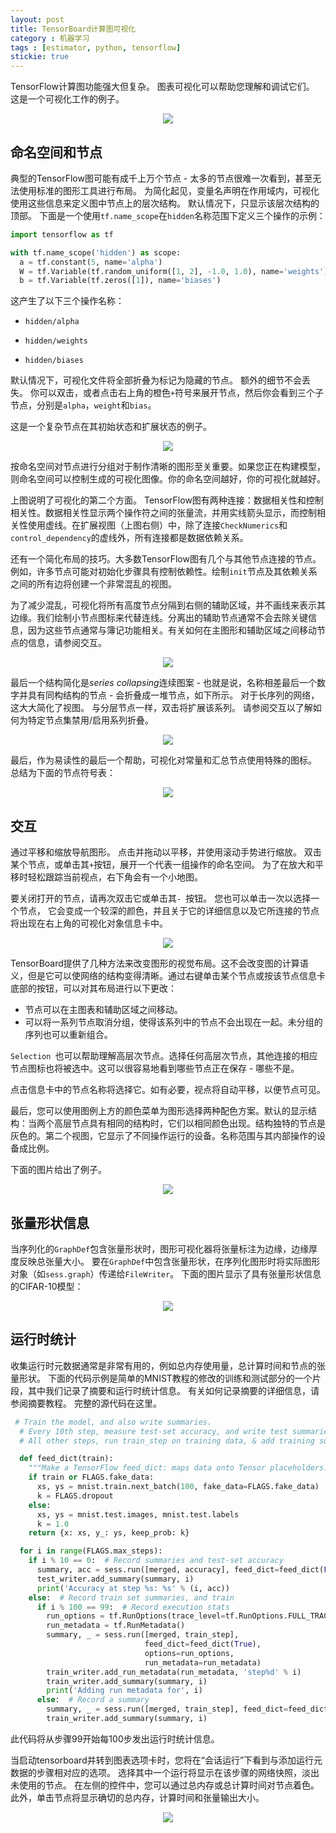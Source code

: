 ```yaml
---
layout: post
title: TensorBoard计算图可视化
category : 机器学习
tags : [estimator, python, tensorflow]
stickie: true
---
```


TensorFlow计算图功能强大但复杂。 图表可视化可以帮助您理解和调试它们。 这是一个可视化工作的例子。

<center class="half">
<img src="http://wx2.sinaimg.cn/large/af2d2659ly1fm4kh0mnwug21040iw7wj.gif"  >
</center>


命名空间和节点
---

典型的TensorFlow图可能有成千上万个节点 - 太多的节点很难一次看到，甚至无法使用标准的图形工具进行布局。 为简化起见，变量名声明在作用域内，可视化使用这些信息来定义图中节点上的层次结构。 默认情况下，只显示该层次结构的顶部。 下面是一个使用`tf.name_scope`在`hidden`名称范围下定义三个操作的示例：

```python
import tensorflow as tf

with tf.name_scope('hidden') as scope:
  a = tf.constant(5, name='alpha')
  W = tf.Variable(tf.random_uniform([1, 2], -1.0, 1.0), name='weights')
  b = tf.Variable(tf.zeros([1]), name='biases')
```
这产生了以下三个操作名称：

- `hidden/alpha`

- `hidden/weights`

- `hidden/biases`

默认情况下，可视化文件将全部折叠为标记为隐藏的节点。 额外的细节不会丢失。 你可以双击，或者点击右上角的橙色`+`符号来展开节点，然后你会看到三个子节点，分别是`alpha`，`weight`和`bias`。

这是一个复杂节点在其初始状态和扩展状态的例子。

<center class="half">
<img src="http://wx2.sinaimg.cn/mw690/af2d2659ly1fm4kgw1iifj20tr0f30u2.jpg"  >
</center>

按命名空间对节点进行分组对于制作清晰的图形至关重要。如果您正在构建模型，则命名空间可以控制生成的可视化图像。你的命名空间越好，你的可视化就越好。

上图说明了可视化的第二个方面。 TensorFlow图有两种连接：数据相关性和控制相关性。数据相关性显示两个操作符之间的张量流，并用实线箭头显示，而控制相关性使用虚线。在扩展视图（上图右侧）中，除了连接`CheckNumerics`和`control_dependency`的虚线外，所有连接都是数据依赖关系。

还有一个简化布局的技巧。大多数TensorFlow图有几个与其他节点连接的节点。例如，许多节点可能对初始化步骤具有控制依赖性。绘制`init`节点及其依赖关系之间的所有边将创建一个非常混乱的视图。

为了减少混乱，可视化将所有高度节点分隔到右侧的辅助区域，并不画线来表示其边缘。我们绘制小节点图标来代替连线。分离出的辅助节点通常不会去除关键信息，因为这些节点通常与簿记功能相关。有关如何在主图形和辅助区域之间移动节点的信息，请参阅交互。

<center class="half">
<img src="http://wx1.sinaimg.cn/mw690/af2d2659ly1fm4kgwn70jj20ts09rmyj.jpg"  >
</center>

最后一个结构简化是*series collapsing*连续图案 - 也就是说，名称相差最后一个数字并具有同构结构的节点 - 会折叠成一堆节点，如下所示。 对于长序列的网络，这大大简化了视图。 与分层节点一样，双击将扩展该系列。 请参阅交互以了解如何为特定节点集禁用/启用系列折叠。

<center class="half">
<img src="http://wx1.sinaimg.cn/mw690/af2d2659ly1fm4kgx2inuj20tm04twez.jpg"  >
</center>

最后，作为易读性的最后一个帮助，可视化对常量和汇总节点使用特殊的图标。 总结为下面的节点符号表：

<center class="half">
<img src="http://wx1.sinaimg.cn/mw690/af2d2659ly1fm4kgxhputj20tq0fbjsq.jpg"  >
</center>


交互
---

通过平移和缩放导航图形。 点击并拖动以平移，并使用滚动手势进行缩放。 双击某个节点，或单击其`+`按钮，展开一个代表一组操作的命名空间。 为了在放大和平移时轻松跟踪当前视点，右下角会有一个小地图。

要关闭打开的节点，请再次双击它或单击其`- `按钮。 您也可以单击一次以选择一个节点， 它会变成一个较深的颜色，并且关于它的详细信息以及它所连接的节点将出现在右上角的可视化对象信息卡中。

<center class="half">
<img src="http://wx4.sinaimg.cn/mw690/af2d2659ly1fm4kgy45psj20tr0c4mzt.jpg"  >
</center>

TensorBoard提供了几种方法来改变图形的视觉布局。这不会改变图的计算语义，但是它可以使网络的结构变得清晰。通过右键单击某个节点或按该节点信息卡底部的按钮，可以对其布局进行以下更改：

- 节点可以在主图表和辅助区域之间移动。
- 可以将一系列节点取消分组，使得该系列中的节点不会出现在一起。未分组的序列也可以重新组合。

`Selection `也可以帮助理解高层次节点。选择任何高层次节点，其他连接的相应节点图标也将被选中。这可以很容易地看到哪些节点正在保存 - 哪些不是。

点击信息卡中的节点名称将选择它。如有必要，视点将自动平移，以便节点可见。

最后，您可以使用图例上方的颜色菜单为图形选择两种配色方案。默认的显示结构：当两个高层节点具有相同的结构时，它们以相同颜色出现。结构独特的节点是灰色的。第二个视图，它显示了不同操作运行的设备。名称范围与其内部操作的设备成比例。

下面的图片给出了例子。

<center class="half">
<img src="http://wx1.sinaimg.cn/mw690/af2d2659ly1fm4kgyk7epj20tq0h777t.jpg"  >
</center>


张量形状信息
---

当序列化的`GraphDef`包含张量形状时，图形可视化器将张量标注为边缘，边缘厚度反映总张量大小。 要在`GraphDef`中包含张量形状，在序列化图形时将实际图形对象（如`sess.graph`）传递给`FileWriter`。 下面的图片显示了具有张量形状信息的CIFAR-10模型：

<center class="half">
<img src="http://wx1.sinaimg.cn/mw690/af2d2659ly1fm4kgz1b12j20az050mxt.jpg"  >
</center>


运行时统计
---

收集运行时元数据通常是非常有用的，例如总内存使用量，总计算时间和节点的张量形状。 下面的代码示例是简单的MNIST教程的修改的训练和测试部分的一个片段，其中我们记录了摘要和运行时统计信息。 有关如何记录摘要的详细信息，请参阅摘要教程。 完整的源代码在这里。

```python
 # Train the model, and also write summaries.
  # Every 10th step, measure test-set accuracy, and write test summaries
  # All other steps, run train_step on training data, & add training summaries

  def feed_dict(train):
    """Make a TensorFlow feed_dict: maps data onto Tensor placeholders."""
    if train or FLAGS.fake_data:
      xs, ys = mnist.train.next_batch(100, fake_data=FLAGS.fake_data)
      k = FLAGS.dropout
    else:
      xs, ys = mnist.test.images, mnist.test.labels
      k = 1.0
    return {x: xs, y_: ys, keep_prob: k}

  for i in range(FLAGS.max_steps):
    if i % 10 == 0:  # Record summaries and test-set accuracy
      summary, acc = sess.run([merged, accuracy], feed_dict=feed_dict(False))
      test_writer.add_summary(summary, i)
      print('Accuracy at step %s: %s' % (i, acc))
    else:  # Record train set summaries, and train
      if i % 100 == 99:  # Record execution stats
        run_options = tf.RunOptions(trace_level=tf.RunOptions.FULL_TRACE)
        run_metadata = tf.RunMetadata()
        summary, _ = sess.run([merged, train_step],
                              feed_dict=feed_dict(True),
                              options=run_options,
                              run_metadata=run_metadata)
        train_writer.add_run_metadata(run_metadata, 'step%d' % i)
        train_writer.add_summary(summary, i)
        print('Adding run metadata for', i)
      else:  # Record a summary
        summary, _ = sess.run([merged, train_step], feed_dict=feed_dict(True))
        train_writer.add_summary(summary, i)
```

此代码将从步骤99开始每100步发出运行时统计信息。

当启动tensorboard并转到图表选项卡时，您将在“会话运行”下看到与添加运行元数据的步骤相对应的选项。 选择其中一个运行将显示在该步骤的网络快照，淡出未使用的节点。 在左侧的控件中，您可以通过总内存或总计算时间对节点着色。 此外，单击节点将显示确切的总内存，计算时间和张量输出大小。

<center class="half">
<img src="http://wx3.sinaimg.cn/mw690/af2d2659ly1fm4kgzet29j20tt0g2dja.jpg"  >
</center>